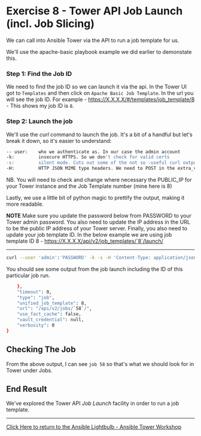 # Exercise 8 - Tower API Job Launch (incl. Job Slicing)

We can call into Ansible Tower via the API to run a job template for us.

We'll use the apache-basic playbook example we did earlier to demonstate this.

### Step 1: Find the Job ID

We need to find the job ID so we can launch it via the api. In the Tower UI got to `Templates` and then click on `Apache Basic Job Template`. In the url you will see the job ID. For example - https://X.X.X.X/#/templates/job_template/8 - This shows my job ID is `8`.


### Step 2: Launch the job

We'll use the *curl* command to launch the job. It's a bit of a handful but let's break it down, so it's easier to understand:

```bash
-- user:    who we authenticate as. In our case the admin account
-k:         insecure HTTPS. So we don't check for valid certs
-s:         silent mode. Cuts out some of the not so -useful curl output we don't want
-H:         HTTP JSON MIME type headers. We need to POST in the extra_vars and job_tags so the job will run successfully
```

NB. You will need to check and change where necessary the PUBLIC_IP for your Tower instance and the Job Template number (mine here is 8)

Lastly, we use a little bit of python magic to prettify the output, making it more readable.

**NOTE**
Make sure you update the password below from PASSWORD to your Tower admin password. You also need to update the IP address in the URL to be the public IP address of your Tower server. Finally, you also need to update your job template ID. In the below example we are using job template ID 8 - https://X.X.X.X/api/v2/job_templates/`8`/launch/

---


```bash
curl --user 'admin':'PASSWORD' -k -s -H 'Content-Type: application/json' -d '{"extra_vars":"{\"apache_test_message\":\"Job launch from API\"}"}' -k -s  -XPOST https://X.X.X.X/api/v2/job_templates/8/launch/ | python -m json.tool
```

You should see some output from the job launch including the ID of this particular job run.

```bash
    },
    "timeout": 0,
    "type": "job",
    "unified_job_template": 8,
    "url": "/api/v2/jobs/`58`/",
    "use_fact_cache": false,
    "vault_credential": null,
    "verbosity": 0
}
```

## Checking The Job

From the above output, I can see `job 58` so that's what we should look for in Tower under Jobs.

## End Result
We've explored the Tower API *Job Launch* facility in order to run a job template.


---

[Click Here to return to the Ansible Lightbulb - Ansible Tower Workshop](../README.md)
